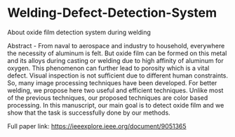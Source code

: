 # Welding-Defect-Detection-System
About oxide film detection system during welding

Abstract - From naval to aerospace and industry to
household, everywhere the necessity of aluminum is felt. But
oxide film can be formed on this metal and its alloys during
casting or welding due to high affinity of aluminum for
oxygen. This phenomenon can further lead to porosity which
is a vital defect. Visual inspection is not sufficient due to
different human constraints. So, many image processing
techniques have been developed. For better welding, we
propose here two useful and efficient techniques. Unlike most
of the previous techniques, our proposed techniques are color
based processing. In this manuscript, our main goal is to
detect oxide film and we show that the task is successfully
done by our methods.

Full paper link: https://ieeexplore.ieee.org/document/9051365
